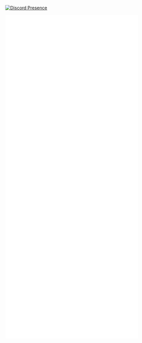 [![Discord Presence](https://lanyard.cnrad.dev/api/734470632301133955?bg=7a2421)](https://discord.com/users/734470632301133955)


![Metrics](/github-metrics.svg)
